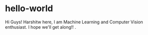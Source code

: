 # hello-world

Hi Guys!
Harshitw here, I am Machine Learning and Computer Vision enthusiast.
I hope we'll get along!! .
